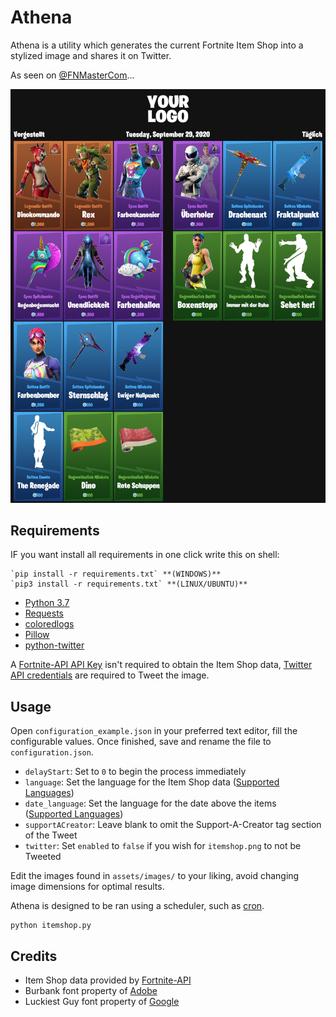 # Athena

Athena is a utility which generates the current Fortnite Item Shop into a stylized image and shares it on Twitter.

As seen on [@FNMasterCom](https://twitter.com/FNMasterCom/status/1197666123078160386?s=20)...

<p align="center">
    <img src="https://github.com/MyNameIsDark01/Athena/blob/master/itemshop.png" width="650px" draggable="false">
</p>

## Requirements

IF you want install all requirements in one click write this on shell:

    `pip install -r requirements.txt` **(WINDOWS)**
    `pip3 install -r requirements.txt` **(LINUX/UBUNTU)**
    
- [Python 3.7](https://www.python.org/downloads/)
- [Requests](http://docs.python-requests.org/en/master/user/install/)
- [coloredlogs](https://pypi.org/project/coloredlogs/)
- [Pillow](https://pillow.readthedocs.io/en/stable/installation.html#basic-installation)
- [python-twitter](https://github.com/bear/python-twitter#installing)

A [Fortnite-API API Key](https://fortnite-api.com/profile) isn't required to obtain the Item Shop data, [Twitter API credentials](https://developer.twitter.com/en/apps) are required to Tweet the image.

## Usage

Open `configuration_example.json` in your preferred text editor, fill the configurable values. Once finished, save and rename the file to `configuration.json`.

- `delayStart`: Set to `0` to begin the process immediately
- `language`: Set the language for the Item Shop data ([Supported Languages](https://fortnite-api.com/documentation))
- `date_language`: Set the language for the date above the items ([Supported Languages](https://py-googletrans.readthedocs.io/en/latest/#googletrans-languages))
- `supportACreator`: Leave blank to omit the Support-A-Creator tag section of the Tweet
- `twitter`: Set `enabled` to `false` if you wish for `itemshop.png` to not be Tweeted

Edit the images found in `assets/images/` to your liking, avoid changing image dimensions for optimal results.

Athena is designed to be ran using a scheduler, such as [cron](https://en.wikipedia.org/wiki/Cron).

```
python itemshop.py
```

## Credits

- Item Shop data provided by [Fortnite-API](https://fortnite-api.com/)
- Burbank font property of [Adobe](https://fonts.adobe.com/fonts/burbank)
- Luckiest Guy font property of [Google](https://fonts.google.com/specimen/Luckiest+Guy)

